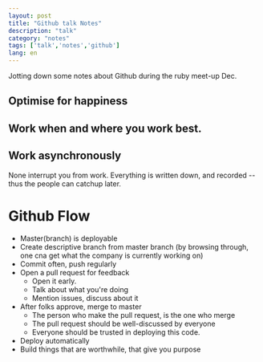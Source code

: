 ```yaml
---
layout: post
title: "Github talk Notes"
description: "talk"
category: "notes"
tags: ['talk','notes','github']
lang: en
---
```


Jotting down some notes about Github during the ruby meet-up Dec.

## Optimise for happiness

## Work when and where you work best.

## Work asynchronously
None interrupt you from work. Everything is written down, and recorded -- thus the people can catchup later.

# Github Flow
- Master(branch) is deployable
- Create descriptive branch from master branch (by browsing through, one cna get what the company is currently working on)
- Commit often, push regularly
- Open a pull request for feedback 
  - Open it early.
  - Talk about what you're doing
  - Mention issues, discuss about it
- After folks approve, merge to master
  - The person who make the pull request, is the one who merge
  - The pull request should be well-discussed by everyone
  - Everyone should be trusted in deploying this code.
- Deploy automatically
- Build things that are worthwhile, that give you purpose

